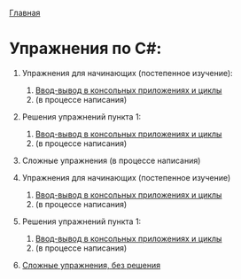 [Главная](https://dmitriysidyakin.github.io/CSharp-Tutorials/)

# Упражнения по C#:

1. Упражнения для начинающих (постепенное изучение):
	1. [Ввод-вывод в консольных приложениях и циклы](001-Input-Output-Cycles/)
	2. (в процессе написания)
2. Решения упражнений пункта 1:
	1. [Ввод-вывод в консольных приложениях и циклы](001-Input-Output-Cycles/solution)
	2. (в процессе написания)
3. Сложные упражнения (в процессе написания)

1. Упражнения для начинающих (постепенное изучение)
	1. [Ввод-вывод в консольных приложениях и циклы](001-Input-Output-Cycles/)
	2. (в процессе написания)
2. Решения упражнений пункта 1:
	1. [Ввод-вывод в консольных приложениях и циклы](001-Input-Output-Cycles/solution/)
	2. (в процессе написания)
3. [Сложные упражнения, без решения](try-open-source/)
